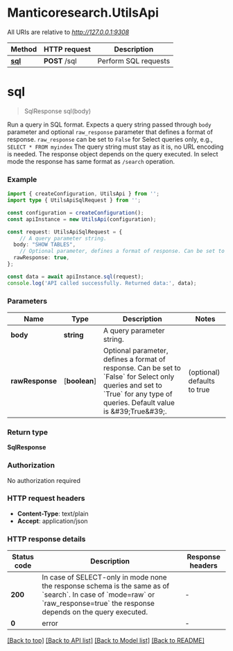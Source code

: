 # Manticoresearch.UtilsApi

All URIs are relative to *http://127.0.0.1:9308*

Method | HTTP request | Description
------------- | ------------- | -------------
[**sql**](UtilsApi.md#sql) | **POST** /sql | Perform SQL requests


# **sql**
> SqlResponse sql(body)

Run a query in SQL format. Expects a query string passed through `body` parameter and optional `raw_response` parameter that defines a format of response. `raw_response` can be set to `False` for Select queries only, e.g., `SELECT * FROM myindex` The query string must stay as it is, no URL encoding is needed. The response object depends on the query executed. In select mode the response has same format as `/search` operation. 

### Example


```typescript
import { createConfiguration, UtilsApi } from '';
import type { UtilsApiSqlRequest } from '';

const configuration = createConfiguration();
const apiInstance = new UtilsApi(configuration);

const request: UtilsApiSqlRequest = {
    // A query parameter string. 
  body: "SHOW TABLES",
    // Optional parameter, defines a format of response. Can be set to `False` for Select only queries and set to `True` for any type of queries. Default value is \'True\'.  (optional)
  rawResponse: true,
};

const data = await apiInstance.sql(request);
console.log('API called successfully. Returned data:', data);
```


### Parameters

Name | Type | Description  | Notes
------------- | ------------- | ------------- | -------------
 **body** | **string**| A query parameter string.  |
 **rawResponse** | [**boolean**] | Optional parameter, defines a format of response. Can be set to &#x60;False&#x60; for Select only queries and set to &#x60;True&#x60; for any type of queries. Default value is \&#39;True\&#39;.  | (optional) defaults to true


### Return type

**SqlResponse**

### Authorization

No authorization required

### HTTP request headers

 - **Content-Type**: text/plain
 - **Accept**: application/json


### HTTP response details
| Status code | Description | Response headers |
|-------------|-------------|------------------|
**200** | In case of SELECT-only in mode none the response schema is the same as of &#x60;search&#x60;. In case of &#x60;mode&#x3D;raw&#x60; or &#x60;raw_response&#x3D;true&#x60; the response depends on the query executed.  |  -  |
**0** | error |  -  |

[[Back to top]](#) [[Back to API list]](README.md#documentation-for-api-endpoints) [[Back to Model list]](README.md#documentation-for-models) [[Back to README]](README.md)


